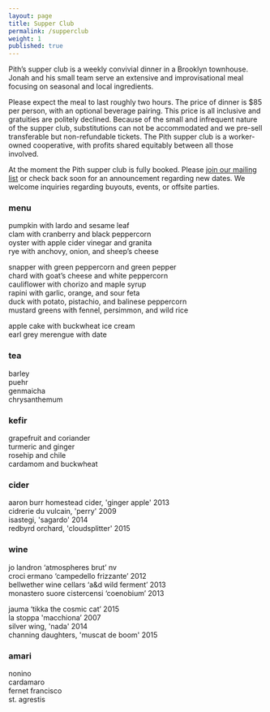 ```yaml
---
layout: page
title: Supper Club
permalink: /supperclub
weight: 1
published: true
---
```


Pith’s supper club is a weekly convivial dinner in a Brooklyn townhouse. Jonah and his small team serve an extensive and improvisational meal focusing on seasonal and local ingredients.

Please expect the meal to last roughly two hours. The price of dinner is $85 per person, with an optional beverage pairing. This price is all inclusive and gratuities are politely declined. Because of the small and infrequent nature of the supper club, substitutions can not be accommodated and we pre-sell transferable but non-refundable tickets. The Pith supper club is a worker-owned cooperative, with profits shared equitably between all those involved.

At the moment the Pith supper club is fully booked.
Please [join our mailing list](http://eepurl.com/bZ8dIf)
or check back soon for an announcement regarding new dates. We welcome inquiries regarding buyouts, events, or offsite parties.

### menu
pumpkin with lardo and sesame leaf  
clam with cranberry and black peppercorn  
oyster with apple cider vinegar and granita  
rye with anchovy, onion, and sheep’s cheese  

snapper with green peppercorn and green pepper  
chard with goat’s cheese and white peppercorn  
cauliflower with chorizo and maple syrup  
rapini with garlic, orange, and sour feta  
duck with potato, pistachio, and balinese peppercorn  
mustard greens with fennel, persimmon, and wild rice  

apple cake with buckwheat ice cream  
earl grey merengue with date  

### tea
barley  
puehr  
genmaicha  
chrysanthemum  

### kefir
grapefruit and coriander  
turmeric and ginger  
rosehip and chile  
cardamom and buckwheat  

### cider
aaron burr homestead cider, 'ginger apple' 2013  
cidrerie du vulcain, 'perry' 2009  
isastegi, 'sagardo' 2014  
redbyrd orchard, 'cloudsplitter' 2015  

### wine
jo landron ‘atmospheres brut’ nv  
croci ermano ‘campedello frizzante’ 2012  
bellwether wine cellars ‘a&d wild ferment’ 2013  
monastero suore cistercensi ‘coenobium’ 2013  

jauma ‘tikka the cosmic cat’ 2015   
la stoppa 'macchiona’ 2007  
silver wing, 'nada' 2014  
channing daughters, 'muscat de boom' 2015  

### amari
nonino  
cardamaro  
fernet francisco  
st. agrestis
